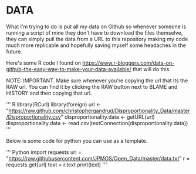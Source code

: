 # DATA
What I'm trying to do is put all my data on Github so whenever someone is running a script of mine they don't have to download the files themselve, they can simply pull the data from a URL to this repository making my code much more replicable and hopefully saving myself some headaches in the future. 

Here's some R code I found on https://www.r-bloggers.com/data-on-github-the-easy-way-to-make-your-data-available/ that will do this. 

NOTE: IMPORTANT. Make sure whenever you're copying the url that its the RAW url. You can find it by clicking the RAW button next to BLAME and HISTORY and then copying that url.

''' R
library(RCurl)
    library(foreign)
    url <- "https://raw.github.com/christophergandrud/Disproportionality_Data/master/Disproportionality.csv"
    disproportionality.data <- getURL(url)                
    disproportionality.data <- read.csv(textConnection(disproportionality.data))
'''

Below is some code for python you can use as a template. 

''' Python
import requests
url = "https://raw.githubusercontent.com/JPMOS/Open_Data/master/data.txt"
r = requests.get(url)
text = r.text
print(text)
'''
